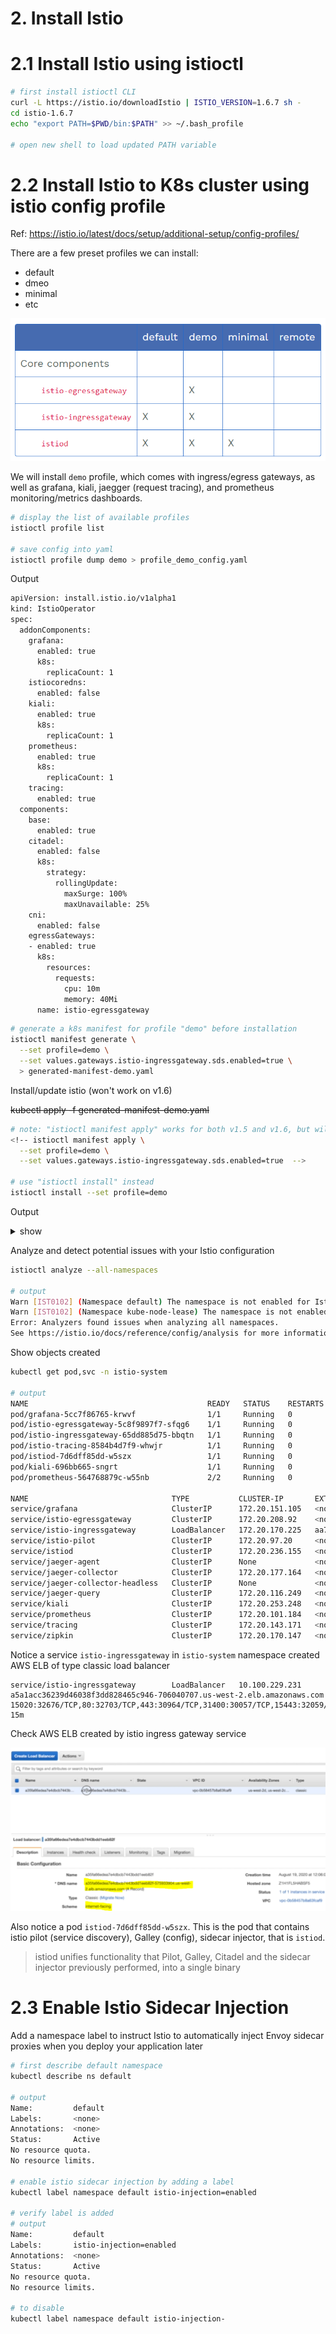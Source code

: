 # 2. Install Istio
# 2.1 Install Istio using istioctl
```sh
# first install istioctl CLI
curl -L https://istio.io/downloadIstio | ISTIO_VERSION=1.6.7 sh -
cd istio-1.6.7
echo "export PATH=$PWD/bin:$PATH" >> ~/.bash_profile

# open new shell to load updated PATH variable
```


# 2.2 Install Istio to K8s cluster using istio config profile
Ref: https://istio.io/latest/docs/setup/additional-setup/config-profiles/

There are a few preset profiles we can install:
- default
- dmeo
- minimal
- etc

![alt text](../imgs/istio_profile.png "Istio")

We will install `demo` profile, which comes with ingress/egress gateways, as well as grafana, kiali, jaegger (request tracing), and prometheus monitoring/metrics dashboards.
```sh
# display the list of available profiles
istioctl profile list

# save config into yaml
istioctl profile dump demo > profile_demo_config.yaml
```

Output
```sh
apiVersion: install.istio.io/v1alpha1
kind: IstioOperator
spec:
  addonComponents:
    grafana:
      enabled: true
      k8s:
        replicaCount: 1
    istiocoredns:
      enabled: false
    kiali:
      enabled: true
      k8s:
        replicaCount: 1
    prometheus:
      enabled: true
      k8s:
        replicaCount: 1
    tracing:
      enabled: true
  components:
    base:
      enabled: true
    citadel:
      enabled: false
      k8s:
        strategy:
          rollingUpdate:
            maxSurge: 100%
            maxUnavailable: 25%
    cni:
      enabled: false
    egressGateways:
    - enabled: true
      k8s:
        resources:
          requests:
            cpu: 10m
            memory: 40Mi
      name: istio-egressgateway
```

```sh
# generate a k8s manifest for profile "demo" before installation
istioctl manifest generate \
  --set profile=demo \
  --set values.gateways.istio-ingressgateway.sds.enabled=true \
  > generated-manifest-demo.yaml
```

Install/update istio (won't work on v1.6)

~~kubectl apply -f generated-manifest-demo.yaml~~
```sh
# note: "istioctl manifest apply" works for both v1.5 and v1.6, but will be deprecated from v1.7 in favor of istioctl install
<!-- istioctl manifest apply \
  --set profile=demo \
  --set values.gateways.istio-ingressgateway.sds.enabled=true  -->

# use "istioctl install" instead
istioctl install --set profile=demo
```

Output
<details><summary>show</summary><p>

```sh
✔ Istio core installed                                                                          ✔ Istiod installed  
✔ Ingress gateways installed
✔ Egress gateways installed                                                                     ✔ Addons installed                                                                              ✔ Installation complete
```
</p></details>


Analyze and detect potential issues with your Istio configuration
```sh
istioctl analyze --all-namespaces

# output
Warn [IST0102] (Namespace default) The namespace is not enabled for Istio injection. Run 'kubectl label namespace default istio-injection=enabled' to enable it, or 'kubectl label namespace default istio-injection=disabled' to explicitly mark it as not needing injection
Warn [IST0102] (Namespace kube-node-lease) The namespace is not enabled for Istio injection. Run 'kubectl label namespace kube-node-lease istio-injection=enabled' to enable it, or 'kubectl label namespace kube-node-lease istio-injection=disabled' to explicitly mark it as not needing injection
Error: Analyzers found issues when analyzing all namespaces.
See https://istio.io/docs/reference/config/analysis for more information about causes and resolutions.
```

Show objects created
```sh
kubectl get pod,svc -n istio-system

# output
NAME                                        READY   STATUS    RESTARTS   AGE
pod/grafana-5cc7f86765-krwvf                1/1     Running   0          5m51s
pod/istio-egressgateway-5c8f9897f7-sfqg6    1/1     Running   0          29m
pod/istio-ingressgateway-65dd885d75-bbqtn   1/1     Running   0          29m
pod/istio-tracing-8584b4d7f9-whwjr          1/1     Running   0          5m39s
pod/istiod-7d6dff85dd-w5szx                 1/1     Running   0          29m
pod/kiali-696bb665-sngrt                    1/1     Running   0          5m43s
pod/prometheus-564768879c-w55nb             2/2     Running   0          5m39s

NAME                                TYPE           CLUSTER-IP       EXTERNAL-IP                                                              PORT(S)                                                                                                                                      AGE
service/grafana                     ClusterIP      172.20.151.105   <none>                                                                   3000/TCP                                                                                                                                     5m50s
service/istio-egressgateway         ClusterIP      172.20.208.92    <none>                                                                   80/TCP,443/TCP,15443/TCP                                                                                                                     29m
service/istio-ingressgateway        LoadBalancer   172.20.170.225   aa7cfd0021476452ba8c3836365f2df3-478100139.us-east-1.elb.amazonaws.com   15020:31474/TCP,80:30046/TCP,443:31013/TCP,15029:31841/TCP,15030:31961/TCP,15031:30599/TCP,15032:30637/TCP,31400:31608/TCP,15443:32324/TCP   29m
service/istio-pilot                 ClusterIP      172.20.97.20     <none>                                                                   15010/TCP,15011/TCP,15012/TCP,8080/TCP,15014/TCP,443/TCP                                                                                     29m
service/istiod                      ClusterIP      172.20.236.155   <none>                                                                   15012/TCP,443/TCP                                                                                                                            29m
service/jaeger-agent                ClusterIP      None             <none>                                                                   5775/UDP,6831/UDP,6832/UDP                                                                                                                   5m35s
service/jaeger-collector            ClusterIP      172.20.177.164   <none>                                                                   14267/TCP,14268/TCP,14250/TCP                                                                                                                5m37s
service/jaeger-collector-headless   ClusterIP      None             <none>                                                                   14250/TCP                                                                                                                                    5m36s
service/jaeger-query                ClusterIP      172.20.116.249   <none>                                                                   16686/TCP                                                                                                                                    5m38s
service/kiali                       ClusterIP      172.20.253.248   <none>                                                                   20001/TCP                                                                                                                                    5m45s
service/prometheus                  ClusterIP      172.20.101.184   <none>                                                                   9090/TCP                                                                                                                                     5m41s
service/tracing                     ClusterIP      172.20.143.171   <none>                                                                   80/TCP                                                                                                                                       5m33s
service/zipkin                      ClusterIP      172.20.170.147   <none>                                                                   9411/TCP                                          
```


Notice a service `istio-ingressgateway` in `istio-system` namespace created AWS ELB of type classic load balancer
```
service/istio-ingressgateway        LoadBalancer   10.100.229.231   a5a1acc36239d46038f3dd828465c946-706040707.us-west-2.elb.amazonaws.com   15020:32676/TCP,80:32703/TCP,443:30964/TCP,31400:30057/TCP,15443:32059/TCP   15m
```

Check AWS ELB created by istio ingress gateway service

![alt text](../imgs/ingress_gateway_aws_elb.png "Istio")


Also notice a pod `istiod-7d6dff85dd-w5szx`. 
This is the pod that contains istio pilot (service discovery), Galley (config), sidecar injector, that is `istiod`.
> istiod unifies functionality that Pilot, Galley, Citadel and the sidecar injector previously performed, into a single binary



# 2.3 Enable Istio Sidecar Injection 

Add a namespace label to instruct Istio to automatically inject Envoy sidecar proxies when you deploy your application later
```sh
# first describe default namespace
kubectl describe ns default

# output
Name:         default
Labels:       <none>
Annotations:  <none>
Status:       Active
No resource quota.
No resource limits.

# enable istio sidecar injection by adding a label
kubectl label namespace default istio-injection=enabled

# verify label is added
# output
Name:         default
Labels:       istio-injection=enabled
Annotations:  <none>
Status:       Active
No resource quota.
No resource limits.

# to disable
kubectl label namespace default istio-injection-
```

